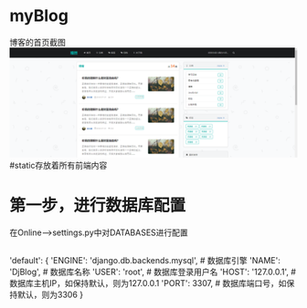 # myBlog
博客的首页截图
![image](https://github.com/EdwardLiu-Aurora/myBlog/blob/master/index.png)
#static存放着所有前端内容
# 第一步，进行数据库配置
在Online-->settings.py中对DATABASES进行配置
##
'default': {
        'ENGINE': 'django.db.backends.mysql',   # 数据库引擎
        'NAME': 'DjBlog',                       # 数据库名称
        'USER': 'root',                      # 数据库登录用户名
        'HOST': '127.0.0.1',                # 数据库主机IP，如保持默认，则为127.0.0.1
        'PORT': 3307,                           # 数据库端口号，如保持默认，则为3306
    }
